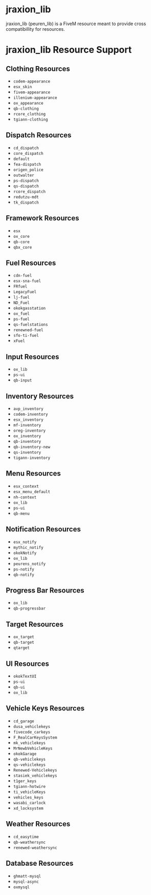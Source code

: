 # jraxion_lib
jraxion_lib (peuren_lib) is a FiveM resource meant to provide cross compatibillity for resources.

# jraxion_lib Resource Support

## Clothing Resources
- `codem-appearance`
- `esx_skin`
- `fivem-appearance`
- `illenium-appearance`
- `ox_appearance`
- `qb-clothing`
- `rcore_clothing`
- `tgiann-clothing`

## Dispatch Resources   
- `cd_dispatch`
- `core_dispatch`
- `default`
- `fea-dispatch`
- `origen_police`
- `outwalter`
- `ps-dispatch`
- `qs-dispatch`
- `rcore_dispatch`
- `redutzu-mdt`
- `tk_dispatch`

## Framework Resources  
- `esx`
- `ox_core`
- `qb-core`
- `qbx_core`

## Fuel Resources
- `cdn-fuel`
- `esx-sna-fuel`
- `FRfuel`
- `LegacyFuel`
- `lj-fuel`
- `ND_Fuel`
- `okokgasstation`
- `ox_fuel`
- `ps-fuel`
- `qs-fuelstations`
- `renewned-fuel`
- `sfo-ti-fuel`
- `xFuel`

## Input Resources
- `ox_lib`
- `ps-ui`
- `qb-input`

## Inventory Resources
- `avp_inventory`
- `codem-inventory`
- `esx_inventory`
- `mf-inventory`
- `oreg-inventory`
- `ox_inventory`
- `qb-inventory`
- `qb-inventory-new`
- `qs-inventory`
- `tigann-inventory`

## Menu Resources
- `esx_context`
- `esx_menu_default`
- `nh-context`
- `ox_lib`
- `ps-ui`
- `qb-menu`

## Notification Resources
- `esx_notify`
- `mythic_notify`
- `okokNotify`
- `ox_lib`
- `peurens_notify`
- `ps-notify`
- `qb-notify`

## Progress Bar Resources
- `ox_lib`
- `qb-progressbar`

## Target Resources
- `ox_target`
- `qb-target`
- `qtarget`

## UI Resources
- `okokTextUI`
- `ps-ui`
- `qb-ui`
- `ox_lib`

## Vehicle Keys Resources
- `cd_garage`
- `dusa_vehiclekeys`
- `fivecode_carkeys`
- `F_RealCarKeysSystem`
- `mk_vehiclekeys`
- `MrNewbVehicleKeys`
- `okokGarage`
- `qb-vehiclekeys`
- `qs-vehiclekeys`
- `Renewed-Vehiclekeys`
- `stasiek_vehiclekeys`
- `t1ger_keys`
- `tgiann-hotwire`
- `ti_vehicleKeys`
- `vehicles_keys`
- `wasabi_carlock`
- `xd_locksystem`

## Weather Resources
- `cd_easytime`
- `qb-weathersync`
- `renewed-weathersync`

## Database Resources
- `ghmatt-mysql`
- `mysql-async`
- `oxmysql`
